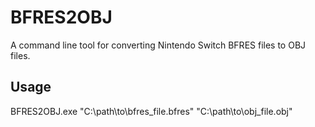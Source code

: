 # BFRES2OBJ
A command line tool for converting Nintendo Switch BFRES files to OBJ files.

## Usage
BFRES2OBJ.exe "C:\path\to\bfres_file.bfres" "C:\path\to\obj_file.obj"
